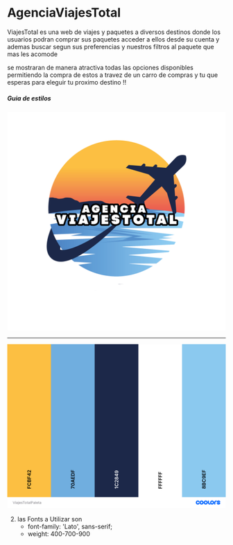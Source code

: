 # AgenciaViajesTotal

ViajesTotal es una web de viajes y paquetes a diversos destinos donde los usuarios podran comprar sus paquetes acceder a ellos desde su cuenta y ademas buscar segun sus preferencias y nuestros filtros al paquete que mas les acomode 

se mostraran de manera atractiva todas las opciones disponibles permitiendo la compra de estos a travez de un carro de compras y tu que esperas para eleguir tu proximo destino !! 
##### Guia de estilos 
![Logo de agencia](/src/img/viajesTotalLogo.png)

***
![Logo de agencia](/src/img/ViajesTotalPaleta.png)

2.  las Fonts a Utilizar son 
    - font-family: 'Lato', sans-serif;
    - weight: 400-700-900